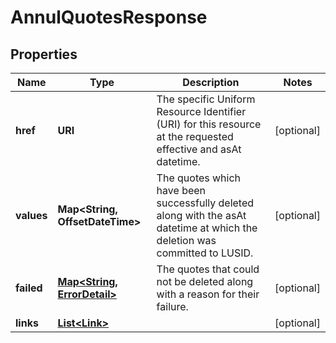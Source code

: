 

# AnnulQuotesResponse


## Properties

| Name | Type | Description | Notes |
|------------ | ------------- | ------------- | -------------|
|**href** | **URI** | The specific Uniform Resource Identifier (URI) for this resource at the requested effective and asAt datetime. |  [optional] |
|**values** | **Map&lt;String, OffsetDateTime&gt;** | The quotes which have been successfully deleted along with the asAt datetime at which the deletion was committed to LUSID. |  [optional] |
|**failed** | [**Map&lt;String, ErrorDetail&gt;**](ErrorDetail.md) | The quotes that could not be deleted along with a reason for their failure. |  [optional] |
|**links** | [**List&lt;Link&gt;**](Link.md) |  |  [optional] |



